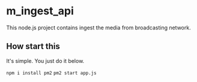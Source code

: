 # m_ingest_api

This node.js project contains ingest the media from broadcasting network. 

## How start this 
It's simple. You just do it below.



```npm i install pm2```
```pm2 start app.js```
